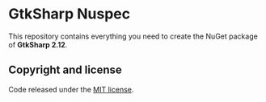 # GtkSharp Nuspec

This repository contains everything you need to create the NuGet package of **GtkSharp 2.12**.

## Copyright and license

Code released under the [MIT license](https://opensource.org/licenses/MIT).